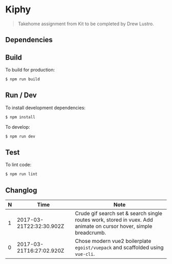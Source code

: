 # Kiphy

> Takehome assignment from Kit to be completed by Drew Lustro.

## Dependencies

## Build

To build for production:

```bash
$ npm run build
```

## Run / Dev

To install development dependencies:

```bash
$ npm install
```

To develop:

```bash
$ npm run dev
```

## Test

To lint code:

```bash
$ npm run lint
```

## Changlog

N | Time | Note
---- | ---- | ----
1 | 2017-03-21T22:32:30.902Z | Crude gif search set &amp; search single routes work, stored in vuex. Add animate on cursor hover, simple breadcrumb. 
0 | 2017-03-21T16:27:02.920Z | Chose modern vue2 boilerplate `egoist/vuepack` and scaffolded using `vue-cli`.






